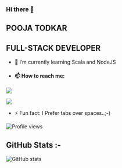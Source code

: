 ### Hi there 👋

## POOJA TODKAR
## FULL-STACK DEVELOPER
- 🌱 I’m currently learning Scala and NodeJS 
- #### 📫 How to reach me: 
<p>
     <p> </p> 
<a href="https://www.linkedin.com/in/pooja-todkar-a3629213a">
    <img src="https://img.shields.io/badge/pooja-todkar-a3629213a?style=flat&logo=linkedin">
  </a> 
</p> 
<p>
    <a href="mailto:poojatodkar124@gmail.com">
        <img src="https://img.shields.io/badge/pooja-todkar-a3629213a?style=flat&logo=gmail"></a>
    </p>

- ⚡ Fun fact: I Prefer tabs over spaces..;-)

![Profile views](https://gpvc.arturio.dev/poojatodkar1407) 


## GitHub Stats :-

![GitHub stats](https://github-readme-stats.vercel.app/api?username=poojatodkar1407&show_icons=true&count_private=true)

